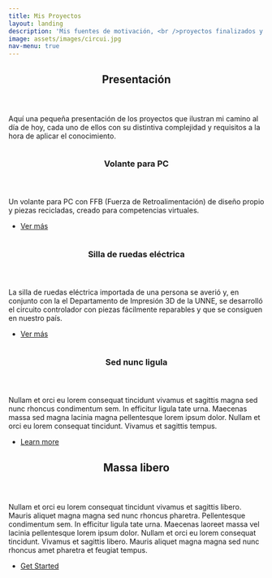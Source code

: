 ```yaml
---
title: Mis Proyectos
layout: landing
description: 'Mis fuentes de motivación, <br />proyectos finalizados y en proceso'
image: assets/images/circui.jpg
nav-menu: true
---
```


<!-- Main -->
<div id="main">

<!-- One -->
<section id="one">
	<div class="inner">
		<header class="major">
			<h2>Presentación</h2>
		</header>
		<p>Aquí una pequeña presentación de los proyectos que ilustran mi camino al día de hoy, cada uno de ellos con su distintiva complejidad y requisitos a la hora de aplicar el conocimiento.</p>
	</div>
</section>

<!-- Two -->
<section id="two" class="spotlights">
	<section>
		<a href="volante.html" class="image">
			<img src="https://cristianbassan.github.io/portfolio/assets/images/volante/WhatsApp Image 2021-10-01 at 2.40.39 PM.jpeg" alt="" data-position="center center" />
		</a>
		<div class="content">
			<div class="inner">
				<header class="major">
					<h3>Volante para PC</h3>
				</header>
				<p>Un volante para PC con FFB (Fuerza de Retroalimentación) de diseño propio y piezas recicladas, creado para competencias virtuales.</p>
				<ul class="actions">
					<li><a href="proyectos/volante.html" class="button">Ver más</a></li>
				</ul>
			</div>
		</div>
	</section>
	<section>
		<a href="sobremi.html" class="image">
			<img src="https://cristianbassan.github.io/portfolio/assets/images/silla ruedas/WhatsApp Image 2021-10-01 at 1.50.58 PM (1).jpeg" alt="" data-position="top center" />
		</a>
		<div class="content">
			<div class="inner">
				<header class="major">
					<h3>Silla de ruedas eléctrica</h3>
				</header>
				<p>La silla de ruedas eléctrica importada de una persona se averió y, en conjunto con la el Departamento de Impresión 3D de la UNNE, se desarrolló el circuito controlador con piezas fácilmente reparables y que se consiguen en nuestro país.</p>
				<ul class="actions">
					<li><a href="proyectos/sillaruedas.html" class="button">Ver más</a></li>
				</ul>
			</div>
		</div>
	</section>
	<section>
		<a href="sobremi.html" class="image">
			<img src="{% link assets/images/pic10.jpg %}" alt="" data-position="25% 25%" />
		</a>
		<div class="content">
			<div class="inner">
				<header class="major">
					<h3>Sed nunc ligula</h3>
				</header>
				<p>Nullam et orci eu lorem consequat tincidunt vivamus et sagittis magna sed nunc rhoncus condimentum sem. In efficitur ligula tate urna. Maecenas massa sed magna lacinia magna pellentesque lorem ipsum dolor. Nullam et orci eu lorem consequat tincidunt. Vivamus et sagittis tempus.</p>
				<ul class="actions">
					<li><a href="sobremi.html" class="button">Learn more</a></li>
				</ul>
			</div>
		</div>
	</section>
</section>

<!-- Three -->
<section id="three">
	<div class="inner">
		<header class="major">
			<h2>Massa libero</h2>
		</header>
		<p>Nullam et orci eu lorem consequat tincidunt vivamus et sagittis libero. Mauris aliquet magna magna sed nunc rhoncus pharetra. Pellentesque condimentum sem. In efficitur ligula tate urna. Maecenas laoreet massa vel lacinia pellentesque lorem ipsum dolor. Nullam et orci eu lorem consequat tincidunt. Vivamus et sagittis libero. Mauris aliquet magna magna sed nunc rhoncus amet pharetra et feugiat tempus.</p>
		<ul class="actions">
			<li><a href="sobremi.html" class="button next">Get Started</a></li>
		</ul>
	</div>
</section>

</div>
